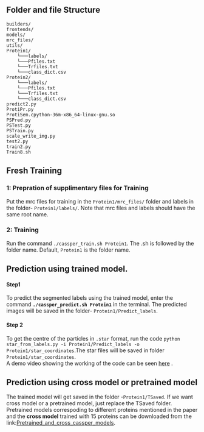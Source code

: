 ## Folder and file Structure
```
builders/  
frontends/  
models/  
mrc_files/ 
utils/
Protein1/  
    └───labels/  
    └───Pfiles.txt  
    └───Trfiles.txt  
    └───class_dict.csv  
Protein2/  
    └───labels/  
    └───Pfiles.txt  
    └───Trfiles.txt  
    └───class_dict.csv  
predict2.py  
ProtiPr.py  
ProtiSem.cpython-36m-x86_64-linux-gnu.so  
PSPred.py  
PSTest.py  
PSTrain.py  
scale_write_img.py  
test2.py  
train2.py  
Train8.sh  
```  

## Fresh Training
### 1: Prepration of supplimentary files for Training
Put the mrc files for training in the `Protein1/mrc_files/` folder and labels in the folder- `Protein1/labels/`. Note that mrc files and labels should have the same root name. 
### 2: Training
Run the command `./cassper_train.sh Protein1`. The .sh is followed by the folder name. Default, `Protein1` is the folder name.   

## Prediction using trained model. 
#### Step1
To predict the segmented labels using the trained model, enter the command **`./cassper_predict.sh Protein1`** in the terminal. The predicted images will be saved in the folder- `Protein1/Predict_labels`. 
#### Step 2
To get the centre of the particles in `.star` format, run the code `python star_from_labels.py -i Protein1/Predict_labels -o Protein1/star_coordinates`.The star files will be saved in folder `Protein1/star_coordinates`.  
A demo video showing the working of the code can be seen [here](https://youtu.be/wxdpRDVdJZY) .

## Prediction using cross model or pretrained model
The trained model will get saved in the folder -`Protein1/TSaved`. If we want cross model or a  pretrained model, just replace the TSaved folder. Pretrained models correspoding to different proteins mentioned in the paper  and the **cross model** trained with 15 proteins can be downloaded from the link:[Pretrained_and_cross_cassper_models](https://drive.google.com/drive/folders/1Vi4N8RSObD6Oa_pCRcyZ2MS8WzbDT-7b?usp=sharing "Google Drive").
